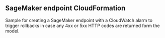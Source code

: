 ## SageMaker endpoint CloudFormation

Sample for creating a SageMaker endpoint with a CloudWatch alarm to trigger rollbacks in case any 4xx or 5xx HTTP codes are returned form the model.
